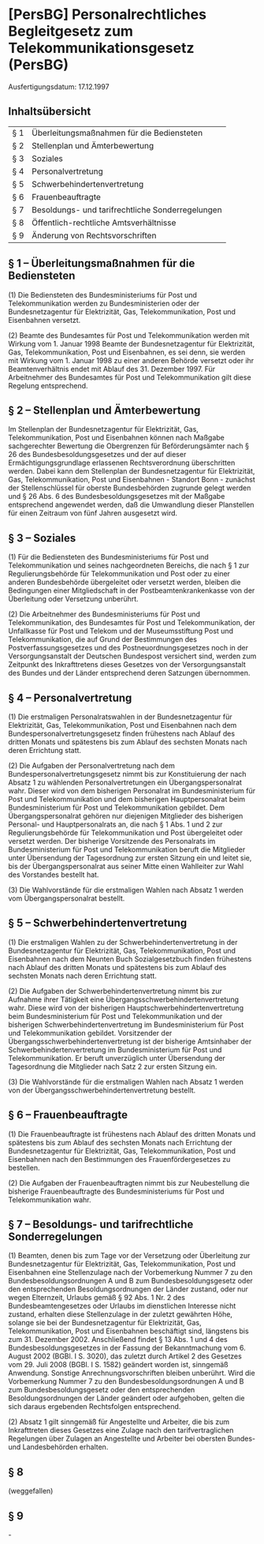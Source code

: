 # [PersBG] Personalrechtliches Begleitgesetz zum Telekommunikationsgesetz  (PersBG)

Ausfertigungsdatum: 17.12.1997

 

## Inhaltsübersicht

|     |                                                  |
|:----|:-------------------------------------------------|
| § 1 | Überleitungsmaßnahmen für die Bediensteten       |
| § 2 | Stellenplan und Ämterbewertung                   |
| § 3 | Soziales                                         |
| § 4 | Personalvertretung                               |
| § 5 | Schwerbehindertenvertretung                      |
| § 6 | Frauenbeauftragte                                |
| § 7 | Besoldungs- und tarifrechtliche Sonderregelungen |
| § 8 | Öffentlich-rechtliche Amtsverhältnisse           |
| § 9 | Änderung von Rechtsvorschriften                  |


## § 1 – Überleitungsmaßnahmen für die Bediensteten

(1) Die Bediensteten des Bundesministeriums für Post und Telekommunikation werden zu Bundesministerien oder der Bundesnetzagentur für Elektrizität, Gas, Telekommunikation, Post und Eisenbahnen versetzt.

(2) Beamte des Bundesamtes für Post und Telekommunikation werden mit Wirkung vom 1. Januar 1998 Beamte der Bundesnetzagentur für Elektrizität, Gas, Telekommunikation, Post und Eisenbahnen, es sei denn, sie werden mit Wirkung vom 1. Januar 1998 zu einer anderen Behörde versetzt oder ihr Beamtenverhältnis endet mit Ablauf des 31. Dezember 1997. Für Arbeitnehmer des Bundesamtes für Post und Telekommunikation gilt diese Regelung entsprechend.


## § 2 – Stellenplan und Ämterbewertung

Im Stellenplan der Bundesnetzagentur für Elektrizität, Gas, Telekommunikation, Post und Eisenbahnen können nach Maßgabe sachgerechter Bewertung die Obergrenzen für Beförderungsämter nach § 26 des Bundesbesoldungsgesetzes und der auf dieser Ermächtigungsgrundlage erlassenen Rechtsverordnung überschritten werden. Dabei kann dem Stellenplan der Bundesnetzagentur für Elektrizität, Gas, Telekommunikation, Post und Eisenbahnen - Standort Bonn - zunächst der Stellenschlüssel für oberste Bundesbehörden zugrunde gelegt werden und § 26 Abs. 6 des Bundesbesoldungsgesetzes mit der Maßgabe entsprechend angewendet werden, daß die Umwandlung dieser Planstellen für einen Zeitraum von fünf Jahren ausgesetzt wird.


## § 3 – Soziales

(1) Für die Bediensteten des Bundesministeriums für Post und Telekommunikation und seines nachgeordneten Bereichs, die nach § 1 zur Regulierungsbehörde für Telekommunikation und Post oder zu einer anderen Bundesbehörde übergeleitet oder versetzt werden, bleiben die Bedingungen einer Mitgliedschaft in der Postbeamtenkrankenkasse von der Überleitung oder Versetzung unberührt.

(2) Die Arbeitnehmer des Bundesministeriums für Post und Telekommunikation, des Bundesamtes für Post und Telekommunikation, der Unfallkasse für Post und Telekom und der Museumsstiftung Post und Telekommunikation, die auf Grund der Bestimmungen des Postverfassungsgesetzes und des Postneuordnungsgesetzes noch in der Versorgungsanstalt der Deutschen Bundespost versichert sind, werden zum Zeitpunkt des Inkrafttretens dieses Gesetzes von der Versorgungsanstalt des Bundes und der Länder entsprechend deren Satzungen übernommen.


## § 4 – Personalvertretung

(1) Die erstmaligen Personalratswahlen in der Bundesnetzagentur für Elektrizität, Gas, Telekommunikation, Post und Eisenbahnen nach dem Bundespersonalvertretungsgesetz finden frühestens nach Ablauf des dritten Monats und spätestens bis zum Ablauf des sechsten Monats nach deren Errichtung statt.

(2) Die Aufgaben der Personalvertretung nach dem Bundespersonalvertretungsgesetz nimmt bis zur Konstituierung der nach Absatz 1 zu wählenden Personalvertretungen ein Übergangspersonalrat wahr. Dieser wird von dem bisherigen Personalrat im Bundesministerium für Post und Telekommunikation und dem bisherigen Hauptpersonalrat beim Bundesministerium für Post und Telekommunikation gebildet. Dem Übergangspersonalrat gehören nur diejenigen Mitglieder des bisherigen Personal- und Hauptpersonalrats an, die nach § 1 Abs. 1 und 2 zur Regulierungsbehörde für Telekommunikation und Post übergeleitet oder versetzt werden. Der bisherige Vorsitzende des Personalrats im Bundesministerium für Post und Telekommunikation beruft die Mitglieder unter Übersendung der Tagesordnung zur ersten Sitzung ein und leitet sie, bis der Übergangspersonalrat aus seiner Mitte einen Wahlleiter zur Wahl des Vorstandes bestellt hat.

(3) Die Wahlvorstände für die erstmaligen Wahlen nach Absatz 1 werden vom Übergangspersonalrat bestellt.


## § 5 – Schwerbehindertenvertretung

(1) Die erstmaligen Wahlen zu der Schwerbehindertenvertretung in der Bundesnetzagentur für Elektrizität, Gas, Telekommunikation, Post und Eisenbahnen nach dem Neunten Buch Sozialgesetzbuch finden frühestens nach Ablauf des dritten Monats und spätestens bis zum Ablauf des sechsten Monats nach deren Errichtung statt.

(2) Die Aufgaben der Schwerbehindertenvertretung nimmt bis zur Aufnahme ihrer Tätigkeit eine Übergangsschwerbehindertenvertretung wahr. Diese wird von der bisherigen Hauptschwerbehindertenvertretung beim Bundesministerium für Post und Telekommunikation und der bisherigen Schwerbehindertenvertretung im Bundesministerium für Post und Telekommunikation gebildet. Vorsitzender der Übergangsschwerbehindertenvertretung ist der bisherige Amtsinhaber der Schwerbehindertenvertretung im Bundesministerium für Post und Telekommunikation. Er beruft unverzüglich unter Übersendung der Tagesordnung die Mitglieder nach Satz 2 zur ersten Sitzung ein.

(3) Die Wahlvorstände für die erstmaligen Wahlen nach Absatz 1 werden von der Übergangsschwerbehindertenvertretung bestellt.


## § 6 – Frauenbeauftragte

(1) Die Frauenbeauftragte ist frühestens nach Ablauf des dritten Monats und spätestens bis zum Ablauf des sechsten Monats nach Errichtung der Bundesnetzagentur für Elektrizität, Gas, Telekommunikation, Post und Eisenbahnen nach den Bestimmungen des Frauenfördergesetzes zu bestellen.

(2) Die Aufgaben der Frauenbeauftragten nimmt bis zur Neubestellung die bisherige Frauenbeauftragte des Bundesministeriums für Post und Telekommunikation wahr.


## § 7 – Besoldungs- und tarifrechtliche Sonderregelungen

(1) Beamten, denen bis zum Tage vor der Versetzung oder Überleitung zur Bundesnetzagentur für Elektrizität, Gas, Telekommunikation, Post und Eisenbahnen eine Stellenzulage nach der Vorbemerkung Nummer 7 zu den Bundesbesoldungsordnungen A und B zum Bundesbesoldungsgesetz oder den entsprechenden Besoldungsordnungen der Länder zustand, oder nur wegen Elternzeit, Urlaubs gemäß § 92 Abs. 1 Nr. 2 des Bundesbeamtengesetzes oder Urlaubs im dienstlichen Interesse nicht zustand, erhalten diese Stellenzulage in der zuletzt gewährten Höhe, solange sie bei der Bundesnetzagentur für Elektrizität, Gas, Telekommunikation, Post und Eisenbahnen beschäftigt sind, längstens bis zum 31. Dezember 2002. Anschließend findet § 13 Abs. 1 und 4 des Bundesbesoldungsgesetzes in der Fassung der Bekanntmachung vom 6. August 2002 (BGBl. I S. 3020), das zuletzt durch Artikel 2 des Gesetzes vom 29. Juli 2008 (BGBl. I S. 1582) geändert worden ist, sinngemäß Anwendung. Sonstige Anrechnungsvorschriften bleiben unberührt. Wird die Vorbemerkung Nummer 7 zu den Bundesbesoldungsordnungen A und B zum Bundesbesoldungsgesetz oder den entsprechenden Besoldungsordnungen der Länder geändert oder aufgehoben, gelten die sich daraus ergebenden Rechtsfolgen entsprechend.

(2) Absatz 1 gilt sinngemäß für Angestellte und Arbeiter, die bis zum Inkrafttreten dieses Gesetzes eine Zulage nach den tarifvertraglichen Regelungen über Zulagen an Angestellte und Arbeiter bei obersten Bundes- und Landesbehörden erhalten.


## § 8

(weggefallen)


## § 9

\-
